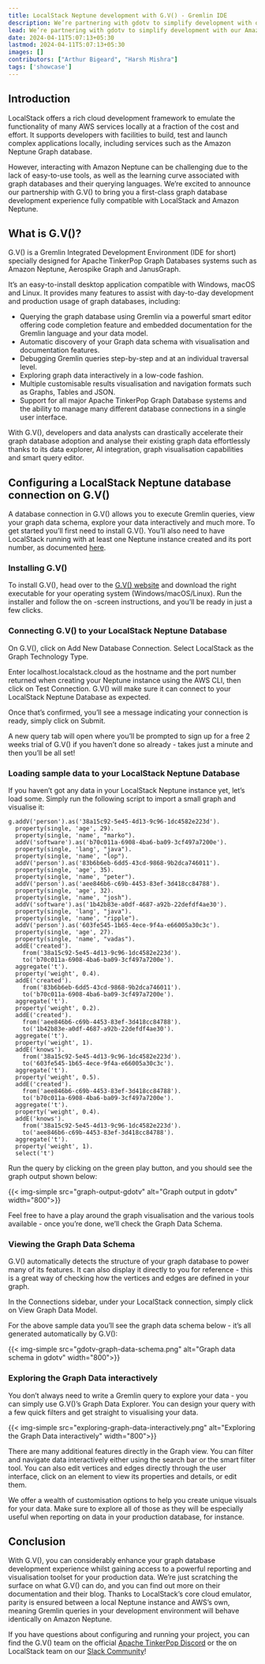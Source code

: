 ```yaml
---
title: LocalStack Neptune development with G.V() - Gremlin IDE
description: We’re partnering with gdotv to simplify development with our Amazon Neptune cloud emulator component. You can now easily query, visualise and model your graph data either interactively or using the Gremlin querying language with G.V() - Gremlin IDE.
lead: We’re partnering with gdotv to simplify development with our Amazon Neptune cloud emulator component. You can now easily query, visualise and model your graph data either interactively or using the Gremlin querying language with G.V() - Gremlin IDE.
date: 2024-04-11T5:07:13+05:30
lastmod: 2024-04-11T5:07:13+05:30
images: []
contributors: ["Arthur Bigeard", "Harsh Mishra"]
tags: ['showcase']
---
```


## Introduction

LocalStack offers a rich cloud development framework to emulate the functionality of many AWS services locally at a fraction of the cost and effort. It supports developers with facilities to build, test and launch complex applications locally, including services such as the Amazon Neptune Graph database. 

However, interacting with Amazon Neptune can be challenging due to the lack of easy-to-use tools, as well as the learning curve associated with graph databases and their querying languages. We’re excited to announce our partnership with G.V() to bring you a first-class graph database development experience fully compatible with LocalStack and Amazon Neptune.

## What is G.V()?

G.V() is a Gremlin Integrated Development Environment (IDE for short) specially designed for Apache TinkerPop Graph Databases systems such as Amazon Neptune, Aerospike Graph and JanusGraph.

It’s an easy-to-install desktop application compatible with Windows, macOS and Linux. It provides many features to assist with day-to-day development and production usage of graph databases, including:

-   Querying the graph database using Gremlin via a powerful smart editor offering code completion feature and embedded documentation for the Gremlin language and your data model.
-   Automatic discovery of your Graph data schema with visualisation and documentation features.
-   Debugging Gremlin queries step-by-step and at an individual traversal level.
-   Exploring graph data interactively in a low-code fashion.
-   Multiple customisable results visualisation and navigation formats such as Graphs, Tables and JSON.
-   Support for all major Apache TinkerPop Graph Database systems and the ability to manage many different database connections in a single user interface.

With G.V(), developers and data analysts can drastically accelerate their graph database adoption and analyse their existing graph data effortlessly thanks to its data explorer, AI integration, graph visualisation capabilities and smart query editor.

## Configuring a LocalStack Neptune database connection on G.V()

A database connection in G.V() allows you to execute Gremlin queries, view your graph data schema, explore your data interactively and much more. To get started you’ll first need to install G.V(). You’ll also need to have LocalStack running with at least one Neptune instance created and its port number, as documented [here](https://docs.localstack.cloud/user-guide/aws/neptune/#getting-started).

### Installing G.V()

To install G.V(), head over to the [G.V() website](https://gdotv.com) and download the right executable for your operating system (Windows/macOS/Linux). Run the installer and follow the on -screen instructions, and you’ll be ready in just a few clicks.

### Connecting G.V() to your LocalStack Neptune Database

On G.V(), click on Add New Database Connection. Select LocalStack as the Graph Technology Type.

Enter localhost.localstack.cloud as the hostname and the port number returned when creating your Neptune instance using the AWS CLI, then click on Test Connection. G.V() will make sure it can connect to your LocalStack Neptune Database as expected.

Once that’s confirmed, you’ll see a message indicating your connection is ready, simply click on Submit.

A new query tab will open where you’ll be prompted to sign up for a free 2 weeks trial of G.V() if you haven’t done so already - takes just a minute and then you’ll be all set!

### Loading sample data to your LocalStack Neptune Database

If you haven’t got any data in your LocalStack Neptune instance yet, let’s load some. Simply run the following script to import a small graph and visualise it:

```gremlin
g.addV('person').as('38a15c92-5e45-4d13-9c96-1dc4582e223d').
  property(single, 'age', 29).
  property(single, 'name', "marko").
  addV('software').as('b70c011a-6908-4ba6-ba09-3cf497a7200e').
  property(single, 'lang', "java").
  property(single, 'name', "lop").
  addV('person').as('83b6b6eb-6dd5-43cd-9868-9b2dca746011').
  property(single, 'age', 35).
  property(single, 'name', "peter").
  addV('person').as('aee846b6-c69b-4453-83ef-3d418cc84788').
  property(single, 'age', 32).
  property(single, 'name', "josh").
  addV('software').as('1b42b83e-a0df-4687-a92b-22defdf4ae30').
  property(single, 'lang', "java").
  property(single, 'name', "ripple").
  addV('person').as('603fe545-1b65-4ece-9f4a-e66005a30c3c').
  property(single, 'age', 27).
  property(single, 'name', "vadas").
  addE('created').
    from('38a15c92-5e45-4d13-9c96-1dc4582e223d').
    to('b70c011a-6908-4ba6-ba09-3cf497a7200e').
  aggregate('t').
  property('weight', 0.4).
  addE('created').
    from('83b6b6eb-6dd5-43cd-9868-9b2dca746011').
    to('b70c011a-6908-4ba6-ba09-3cf497a7200e').
  aggregate('t').
  property('weight', 0.2).
  addE('created').
    from('aee846b6-c69b-4453-83ef-3d418cc84788').
    to('1b42b83e-a0df-4687-a92b-22defdf4ae30').
  aggregate('t').
  property('weight', 1).
  addE('knows').
    from('38a15c92-5e45-4d13-9c96-1dc4582e223d').
    to('603fe545-1b65-4ece-9f4a-e66005a30c3c').
  aggregate('t').
  property('weight', 0.5).
  addE('created').
    from('aee846b6-c69b-4453-83ef-3d418cc84788').
    to('b70c011a-6908-4ba6-ba09-3cf497a7200e').
  aggregate('t').
  property('weight', 0.4).
  addE('knows').
    from('38a15c92-5e45-4d13-9c96-1dc4582e223d').
    to('aee846b6-c69b-4453-83ef-3d418cc84788').
  aggregate('t').
  property('weight', 1).
  select('t')
```

Run the query by clicking on the green play button, and you should see the graph output shown below:

{{< img-simple src="graph-output-gdotv" alt="Graph output in gdotv" width="800">}}

Feel free to have a play around the graph visualisation and the various tools available - once you’re done, we’ll check the Graph Data Schema.

### Viewing the Graph Data Schema

G.V() automatically detects the structure of your graph database to power many of its features. It can also display it directly to you for reference - this is a great way of checking how the vertices and edges are defined in your graph.

In the Connections sidebar, under your LocalStack connection, simply click on View Graph Data Model.

For the above sample data you’ll see the graph data schema below - it’s all generated automatically by G.V():

{{< img-simple src="gdotv-graph-data-schema.png" alt="Graph data schema in gdotv" width="800">}}

### Exploring the Graph Data interactively

You don’t always need to write a Gremlin query to explore your data - you can simply use G.V()’s Graph Data Explorer. You can design your query with a few quick filters and get straight to visualising your data.

{{< img-simple src="exploring-graph-data-interactively.png" alt="Exploring the Graph Data interactively" width="800">}}

There are many additional features directly in the Graph view. You can filter and navigate data interactively either using the search bar or the smart filter tool. You can also edit vertices and edges directly through the user interface, click on an element to view its properties and details, or edit them.

We offer a wealth of customisation options to help you create unique visuals for your data. Make sure to explore all of those as they will be especially useful when reporting on data in your production database, for instance.

## Conclusion

With G.V(), you can considerably enhance your graph database development experience whilst gaining access to a powerful reporting and visualisation toolset for your production data. We’re just scratching the surface on what G.V() can do, and you can find out more on their documentation and their blog. Thanks to LocalStack’s core cloud emulator, parity is ensured between a local Neptune instance and AWS’s own, meaning Gremlin queries in your development environment will behave identically on Amazon Neptune.

If you have questions about configuring and running your project, you can find the G.V() team on the official [Apache TinkerPop Discord](https://discord.gg/tinkerpop) or the on LocalStack team on our [Slack Community](https://localstack.cloud/slack)!
